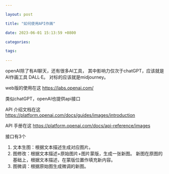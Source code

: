 ```yaml
---

layout: post

title: "如何使用API作画"

date: 2023-06-01 15:13:59 +0800

categories:

tags:
   
---
```

   
openAI除了有AI聊天，还有很多AI工具，
其中影响力仅次于chatGPT，应该就是AI作画工具 DALL·E。
对标的应该就是midjourney。

web版的使用在这
https://labs.openai.com/

类似chatGPT，openAI也提供api接口

API 介绍文档在这
https://platform.openai.com/docs/guides/images/introduction

API 手册在这
https://platform.openai.com/docs/api-reference/images

接口有3个
1. 文本生图：根据文本描述生成对应图片。
2. 图修改：根据文本描述+原始图片+图片蒙版，生成一张新图。
新图在原图的基础上，根据文本描述，在蒙版位置作填充新内容。
3. 图微调：根据原始图生成微调的新图。



